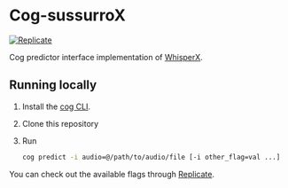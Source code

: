 # Cog-sussurroX

[![Replicate](https://replicate.com/isinyaaa/whisperx/badge)](https://replicate.com/isinyaaa/whisperx)

Cog predictor interface implementation of [WhisperX](https://github.com/m-bain/whisperX).

## Running locally

1. Install the [cog CLI](https://github.com/replicate/cog).
2. Clone this repository
3. Run

    ```sh
    cog predict -i audio=@/path/to/audio/file [-i other_flag=val ...]
    ```

You can check out the available flags through [Replicate](https://replicate.com/isinyaaa/whisperx).
